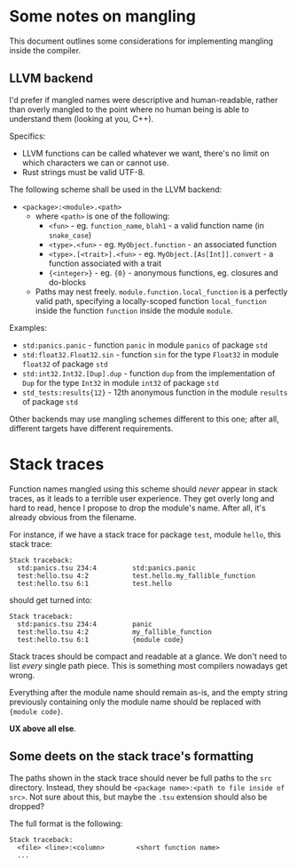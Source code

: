 # Some notes on mangling

This document outlines some considerations for implementing mangling inside the compiler.

## LLVM backend

I'd prefer if mangled names were descriptive and human-readable, rather than overly mangled to the point where no human being is able to understand them (looking at you, C++).

Specifics:
- LLVM functions can be called whatever we want, there's no limit on which characters we can or cannot use.
- Rust strings must be valid UTF-8.

The following scheme shall be used in the LLVM backend:
- `<package>:<module>.<path>`
  - where `<path>` is one of the following:
    - `<fun>` - eg. `function_name`, `blah1` - a valid function name (in `snake_case`)
    - `<type>.<fun>` - eg. `MyObject.function` - an associated function
    - `<type>.[<trait>].<fun>` - eg. `MyObject.[As[Int]].convert` - a function associated with a trait
    - `{<integer>}` - eg. `{0}` - anonymous functions, eg. closures and do-blocks
  - Paths may nest freely. `module.function.local_function` is a perfectly valid path, specifying a locally-scoped function `local_function` inside the function `function` inside the module `module`.

Examples:
- `std:panics.panic` - function `panic` in module `panics` of package `std`
- `std:float32.Float32.sin` - function `sin` for the type `Float32` in module `float32` of package `std`
- `std:int32.Int32.[Dup].dup` - function `dup` from the implementation of `Dup` for the type `Int32` in module `int32` of package `std`
- `std_tests:results{12}` - 12th anonymous function in the module `results` of package `std`

Other backends may use mangling schemes different to this one; after all, different targets have different requirements.

# Stack traces

Function names mangled using this scheme should _never_ appear in stack traces, as it leads to a terrible user experience. They get overly long and hard to read, hence I propose to drop the module's name. After all, it's already obvious from the filename.

For instance, if we have a stack trace for package `test`, module `hello`, this stack trace:
```
Stack traceback:
  std:panics.tsu 234:4         std:panics.panic
  test:hello.tsu 4:2           test.hello.my_fallible_function
  test:hello.tsu 6:1           test.hello
```
should get turned into:
```
Stack traceback:
  std:panics.tsu 234:4         panic
  test:hello.tsu 4:2           my_fallible_function
  test:hello.tsu 6:1           {module code}
```

Stack traces should be compact and readable at a glance. We don't need to list _every_ single path piece. This is something most compilers nowadays get wrong.

Everything after the module name should remain as-is, and the empty string previously containing only the module name should be replaced with `{module code}`.

**UX above all else**.

## Some deets on the stack trace's formatting

The paths shown in the stack trace should never be full paths to the `src` directory. Instead, they should be `<package name>:<path to file inside of src>`. Not sure about this, but maybe the `.tsu` extension should also be dropped?

The full format is the following:
```
Stack traceback:
  <file> <line>:<column>        <short function name>
  ...
```

